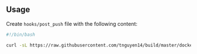 ## Usage

Create `hooks/post_push` file with the following content:

```sh
#!/bin/bash

curl -sL https://raw.githubusercontent.com/tnguyen14/build/master/dockerhub/hooks/post_push | bash
```
